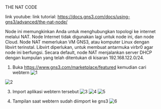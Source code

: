 THE NAT CODE

link youtube: 
link tutorial: https://docs.gns3.com/docs/using-gns3/advanced/the-nat-node/

Node ini memungkinkan Anda untuk menghubungkan topologi ke internet melalui NAT. Node Internet tidak digunakan lagi untuk node ini, dan node Cloud. Node NAT memerlukan VM GNS3, atau komputer Linux dengan libvirt terinstal. Libvirt diperlukan, untuk membuat antarmuka virbr0 agar node ini berfungsi.
Secara default, node NAT menjalankan server DHCP dengan kumpulan yang telah ditentukan di kisaran 192.168.122.0/24.

1.	Buka https://www.gns3.com/marketplace/featured kemudian cari webtern
![1](https://user-images.githubusercontent.com/66839985/138512946-10b77a33-9328-42c2-854d-02661b75bcfc.png)


![2](https://user-images.githubusercontent.com/66839985/138512963-58d4ffe2-2817-49e8-a5da-503109d99bcd.png)

3.	Import aplikasi webtern tersebut
![3](https://user-images.githubusercontent.com/66839985/138512969-56444d64-eb6d-45c4-a7a7-0a12fab98aba.png)
![4](https://user-images.githubusercontent.com/66839985/138512972-75951b61-ab88-4588-856f-5c306e9acd54.png)
![5](https://user-images.githubusercontent.com/66839985/138512977-3c0a0966-ba82-4df9-b578-e5a596c12fa1.png)

4.	Tampilan saat webtern sudah diimport ke gns3
![6](https://user-images.githubusercontent.com/66839985/138513070-2dd02418-c316-4924-afd6-046fde75250e.png)
